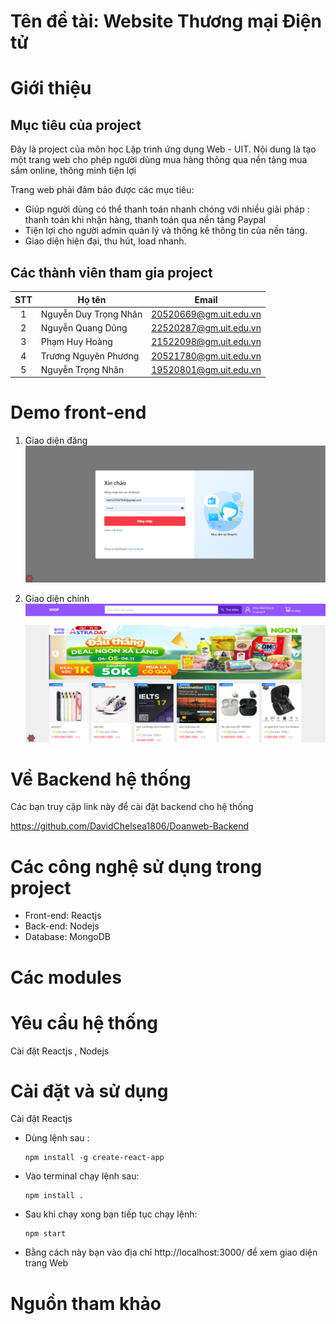 # Tên đề tài: Website Thương mại Điện tử 
# Giới thiệu
## Mục tiêu của project
Đây là project của môn học Lập trình ứng dụng Web - UIT. Nội dung là tạo một trang web cho phép người dùng mua hàng thông qua nền tảng mua sắm online, thông minh tiện lợi

Trang web phải đảm bảo được các mục tiêu:
- Giúp người dùng có thể thanh toán nhanh chóng với nhiều giải pháp : thanh toán khi nhận hàng, thanh toán qua nền tảng Paypal
- Tiện lợi cho người admin quản lý và thống kê thông tin của nền tảng.
- Giao diện hiện đại, thu hút, load nhanh.
## Các thành viên tham gia project

| STT| Họ tên                   | Email                  |
|:--:|--------------------------|------------------------|
| 1  | Nguyễn Duy Trọng Nhân    | 20520669@gm.uit.edu.vn |
| 2  | Nguyễn Quang Dũng            | 22520287@gm.uit.edu.vn |
| 3  | Phạm Huy Hoàng             | 21522098@gm.uit.edu.vn |
| 4  | Trương Nguyên Phương    | 20521780@gm.uit.edu.vn |
| 5  | Nguyễn Trọng Nhân         | 19520801@gm.uit.edu.vn |



# Demo front-end
1. Giao diện đăng 
![signinpage](https://github.com/xina99999/Doanweb/blob/master/giaodiendangnhap.png)

2. Giao diện chính
![mainpage_1](https://github.com/xina99999/Doanweb/blob/master/giaodienchinh.png)


# Về Backend hệ thống 
Các bạn truy cập link này để cài đặt backend cho hệ thống

https://github.com/DavidChelsea1806/Doanweb-Backend 
# Các công nghệ sử dụng trong project
- Front-end: Reactjs
- Back-end: Nodejs
- Database: MongoDB 
# Các modules

# Yêu cầu hệ thống
Cài đặt Reactjs , Nodejs 

# Cài đặt và sử dụng
Cài đặt Reactjs 
 - Dùng lệnh sau :
     ```
    npm install -g create-react-app
     ```
 - Vào terminal chạy lệnh sau:
    ```
    npm install .
    ```
 - Sau khi chạy xong bạn tiếp tục chạy lệnh:
    ```
    npm start
    ```
 - Bằng cách này bạn vào địa chỉ http://localhost:3000/ để xem giao diện trang Web
# Nguồn tham khảo
